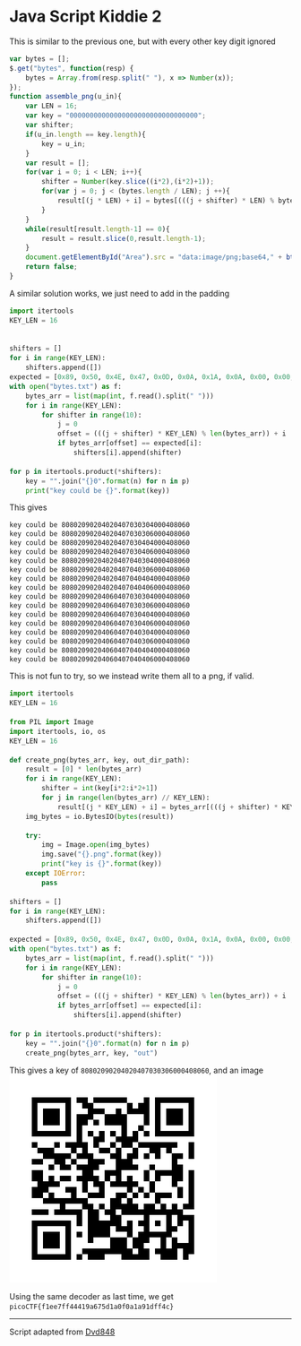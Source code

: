 # Java Script Kiddie 2
This is similar to the previous one, but with every other key digit ignored

```js
var bytes = [];
$.get("bytes", function(resp) {
	bytes = Array.from(resp.split(" "), x => Number(x));
});
function assemble_png(u_in){
	var LEN = 16;
	var key = "00000000000000000000000000000000";
	var shifter;
	if(u_in.length == key.length){
		key = u_in;
	}
	var result = [];
	for(var i = 0; i < LEN; i++){
		shifter = Number(key.slice((i*2),(i*2)+1));
		for(var j = 0; j < (bytes.length / LEN); j ++){
			result[(j * LEN) + i] = bytes[(((j + shifter) * LEN) % bytes.length) + i]
		}
	}
	while(result[result.length-1] == 0){
		result = result.slice(0,result.length-1);
	}
	document.getElementById("Area").src = "data:image/png;base64," + btoa(String.fromCharCode.apply(null, new Uint8Array(result)));
	return false;
}
```

A similar solution works, we just need to add in the padding

```python
import itertools
KEY_LEN = 16


shifters = []
for i in range(KEY_LEN):
    shifters.append([])
expected = [0x89, 0x50, 0x4E, 0x47, 0x0D, 0x0A, 0x1A, 0x0A, 0x00, 0x00, 0x00, 0x0D, 0x49, 0x48, 0x44, 0x52]
with open("bytes.txt") as f:
    bytes_arr = list(map(int, f.read().split(" ")))
    for i in range(KEY_LEN):
        for shifter in range(10):
            j = 0
            offset = (((j + shifter) * KEY_LEN) % len(bytes_arr)) + i
            if bytes_arr[offset] == expected[i]:
                shifters[i].append(shifter)               

for p in itertools.product(*shifters):
    key = "".join("{}0".format(n) for n in p)
    print("key could be {}".format(key))
```
This gives
```text
key could be 80802090204020407030304000408060
key could be 80802090204020407030306000408060
key could be 80802090204020407030404000408060
key could be 80802090204020407030406000408060
key could be 80802090204020407040304000408060
key could be 80802090204020407040306000408060
key could be 80802090204020407040404000408060
key could be 80802090204020407040406000408060
key could be 80802090204060407030304000408060
key could be 80802090204060407030306000408060
key could be 80802090204060407030404000408060
key could be 80802090204060407030406000408060
key could be 80802090204060407040304000408060
key could be 80802090204060407040306000408060
key could be 80802090204060407040404000408060
key could be 80802090204060407040406000408060
```
This is not fun to try, so we instead write them all to a png, if valid.
```python
import itertools
KEY_LEN = 16

from PIL import Image
import itertools, io, os
KEY_LEN = 16

def create_png(bytes_arr, key, out_dir_path):
    result = [0] * len(bytes_arr)
    for i in range(KEY_LEN):
        shifter = int(key[i*2:i*2+1])
        for j in range(len(bytes_arr) // KEY_LEN):
            result[(j * KEY_LEN) + i] = bytes_arr[(((j + shifter) * KEY_LEN) % len(bytes_arr)) + i]
    img_bytes = io.BytesIO(bytes(result))

    try:
        img = Image.open(img_bytes)
        img.save("{}.png".format(key))
        print("key is {}".format(key))
    except IOError:
        pass

shifters = []
for i in range(KEY_LEN):
    shifters.append([])

expected = [0x89, 0x50, 0x4E, 0x47, 0x0D, 0x0A, 0x1A, 0x0A, 0x00, 0x00, 0x00, 0x0D, 0x49, 0x48, 0x44, 0x52]
with open("bytes.txt") as f:
    bytes_arr = list(map(int, f.read().split(" ")))
    for i in range(KEY_LEN):
        for shifter in range(10):
            j = 0
            offset = (((j + shifter) * KEY_LEN) % len(bytes_arr)) + i
            if bytes_arr[offset] == expected[i]:
                shifters[i].append(shifter)               

for p in itertools.product(*shifters):
    key = "".join("{}0".format(n) for n in p)
    create_png(bytes_arr, key, "out")
```
This gives a key of `80802090204020407030306000408060`, and an image 
![](./80802090204020407030306000408060.png)

Using the same decoder as last time, we get `picoCTF{f1ee7ff44419a675d1a0f0a1a91dff4c}`

---
Script adapted from [Dvd848](https://github.com/Dvd848/CTFs/blob/master/2019_picoCTF/Java_Script_Kiddie_2.md)